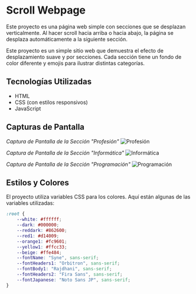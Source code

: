 # Scroll Webpage

Este proyecto es una página web simple con secciones que se desplazan verticalmente. Al hacer scroll hacia arriba o hacia abajo, la página se desplaza automáticamente a la siguiente sección.


Este proyecto es un simple sitio web que demuestra el efecto de desplazamiento suave y por secciones. Cada sección tiene un fondo de color diferente y emojis para ilustrar distintas categorías.

## Tecnologías Utilizadas

- HTML
- CSS (con estilos responsivos)
- JavaScript

## Capturas de Pantalla

*Captura de Pantalla de la Sección "Profesión"*
![Profesión](screenshots/profession.png)

*Captura de Pantalla de la Sección "Informática"*
![Informática](screenshots/computer-science.png)

*Captura de Pantalla de la Sección "Programación"*
![Programación](screenshots/programming.png)

## Estilos y Colores

El proyecto utiliza variables CSS para los colores. Aquí están algunas de las variables utilizadas:

```css
:root {
    --white: #ffffff;
    --dark: #000000;
    --reddark: #862600;
    --red1: #d14009;
    --orange1: #fc9601;
    --yellow1: #ffcc33;
    --beige: #ffe484;
    --fontName: "Syne", sans-serif;
    --fontHeaders1: "Orbitron", sans-serif;
    --fontBody1: "Rajdhani", sans-serif;
    --fontHeaders2: "Fira Sans", sans-serif;
    --fontJapanese: "Noto Sans JP", sans-serif;
}
